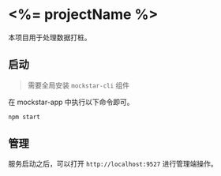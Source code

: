 # <%= projectName %>

本项目用于处理数据打桩。

## 启动

> 需要全局安装 `mockstar-cli` 组件

在 mockstar-app 中执行以下命令即可。

```bash
npm start
```

## 管理

服务启动之后，可以打开 `http://localhost:9527` 进行管理端操作。
